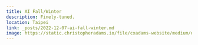 ```yaml
---
title: AI Fall/Winter
description: Finely-tuned.
location: Taipei
link: _posts/2022-12-07-ai-fall-winter.md
image: https://static.christopheradams.io/file/cxadams-website/medium/drive/AI/StableDiffusion/2022-12/lighter-itemidem-3-upscale/20221228071304_00000_portrait_blurry_photo_of_handsome_itemidem_street_photography_by_saul_leiter_pale_red_bleached_hair_black_glasses_paris_fashion_week.jpg
---
```

